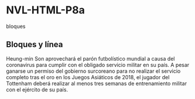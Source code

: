 # NVL-HTML-P8a
bloques
<!DOCTYPE html>
<html lang="en">
<head>
    <meta charset="UTF-8">
    <meta name="viewport" content="width=device-width, initial-scale=1.0">
    <title>Bloque y línea </title>
</head>
<body>
    <article>
        <h1>Bloques y línea</h1>
        <p>Heung-min Son aprovechará el parón futbolístico mundial a causa del coronavirus para cumplir con el obligado servicio militar en su país. A pesar ganarse un permiso del gobierno surcoreano para no realizar el servicio completo tras el oro en los Juegos Asiáticos de 2018, el jugador del Tottenham deberá realizar al menos tres semanas de entrenamiento militar con el ejército de su país.</p>
    </article>
    
</body>
</html>
